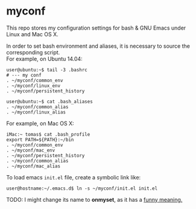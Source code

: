 # myconf
This repo stores my configuration settings for bash & GNU Emacs under Linux and Mac OS X.

In order to set bash environment and aliases, it is necessary to source the corresponding script.</br>
For example, on Ubuntu 14.04:

    user@ubuntu:~$ tail -3 .bashrc
    # --- my conf
    . ~/myconf/common_env
    . ~/myconf/linux_env
    . ~/myconf/persistent_history

    user@ubuntu:~$ cat .bash_aliases
    . ~/myconf/common_alias
    . ~/myconf/linux_alias

For example, on Mac OS X:

    iMac:~ tomas$ cat .bash_profile
    export PATH=${PATH}:~/bin
    . ~/myconf/common_env
    . ~/myconf/mac_env
    . ~/myconf/persistent_history
    . ~/myconf/common_alias
    . ~/myconf/mac_alias

To load emacs `init.el` file, create a symbolic link like:

    user@hostname:~/.emacs.d$ ln -s ~/myconf/init.el init.el

TODO: I might change its name to **onmyset**, as it has a [funny meaning.](http://es.urbandictionary.com/define.php?term=On+My+Set)
